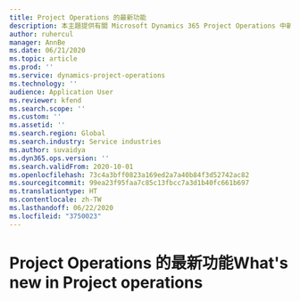 ```yaml
---
title: Project Operations 的最新功能
description: 本主題提供有關 Microsoft Dynamics 365 Project Operations 中新增特色與功能的資訊。
author: ruhercul
manager: AnnBe
ms.date: 06/21/2020
ms.topic: article
ms.prod: ''
ms.service: dynamics-project-operations
ms.technology: ''
audience: Application User
ms.reviewer: kfend
ms.search.scope: ''
ms.custom: ''
ms.assetid: ''
ms.search.region: Global
ms.search.industry: Service industries
ms.author: suvaidya
ms.dyn365.ops.version: ''
ms.search.validFrom: 2020-10-01
ms.openlocfilehash: 73c4a3bff0823a169ed2a7a40b84f3d52742ac82
ms.sourcegitcommit: 99ea23f95faa7c85c13fbcc7a3d1b40fc661b697
ms.translationtype: HT
ms.contentlocale: zh-TW
ms.lasthandoff: 06/22/2020
ms.locfileid: "3750023"
---
```

# <a name="whats-new-in-project-operations"></a><span data-ttu-id="dce99-103">Project Operations 的最新功能</span><span class="sxs-lookup"><span data-stu-id="dce99-103">What's new in Project operations</span></span>
